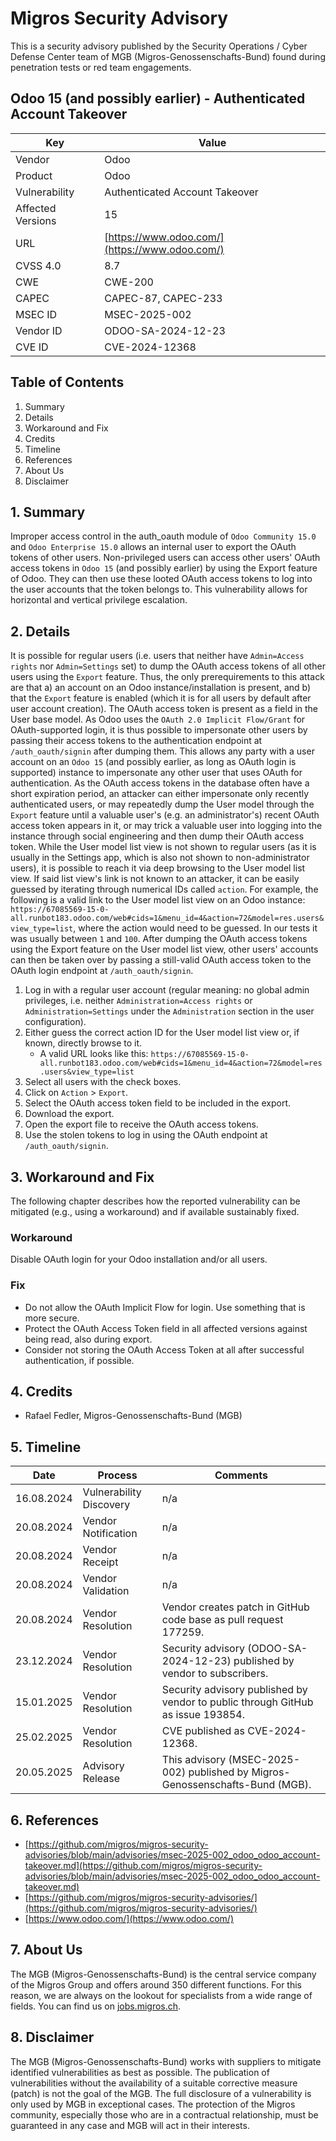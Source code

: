 # Migros Security Advisory
This is a security advisory published by the Security Operations / Cyber Defense Center team of MGB (Migros-Genossenschafts-Bund) found during penetration tests or red team engagements.

## Odoo 15 (and possibly earlier) - Authenticated Account Takeover
| Key | Value |
| --- | --- |
| Vendor | Odoo |
| Product | Odoo |
| Vulnerability | Authenticated Account Takeover |
| Affected Versions | 15 |
| URL | [https://www.odoo.com/](https://www.odoo.com/) |
| CVSS 4.0 | 8.7 |
| CWE | CWE-200 |
| CAPEC | CAPEC-87, CAPEC-233 |
| MSEC ID | MSEC-2025-002 |
| Vendor ID | ODOO-SA-2024-12-23 |
| CVE ID | CVE-2024-12368 |

## Table of Contents
1. Summary
2. Details
3. Workaround and Fix
4. Credits
5. Timeline
6. References
7. About Us
8. Disclaimer

## 1. Summary
Improper access control in the auth_oauth module of `Odoo Community 15.0` and `Odoo Enterprise 15.0` allows an internal user to export the OAuth tokens of other users. Non-privileged users can access other users' OAuth access tokens in `Odoo 15` (and possibly earlier) by using the Export feature of Odoo. They can then use these looted OAuth access tokens to log into the user accounts that the token belongs to.
This vulnerability allows for horizontal and vertical privilege escalation.


## 2. Details
It is possible for regular users (i.e. users that neither have `Admin=Access rights` nor `Admin=Settings` set) to dump the OAuth access tokens of all other users using the `Export` feature. Thus, the only prerequirements to this attack are that a) an account on an Odoo instance/installation is present, and b) that the `Export` feature is enabled (which it is for all users by default after user account creation). The OAuth access token is present as a field in the User base model. As Odoo uses the `OAuth 2.0 Implicit Flow/Grant` for OAuth-supported login, it is thus possible to impersonate other users by passing their access tokens to the authentication endpoint at `/auth_oauth/signin` after dumping them. This allows any party with a user account on an `Odoo 15` (and possibly earlier, as long as OAuth login is supported) instance to impersonate any other user that uses OAuth for authentication. As the OAuth access tokens in the database often have a short expiration period, an attacker can either impersonate only recently authenticated users, or may repeatedly dump the User model through the `Export` feature until a valuable user's (e.g. an administrator's) recent OAuth access token appears in it, or may trick a valuable user into logging into the instance through social engineering and then dump their OAuth access token. While the User model list view is not shown to regular users (as it is usually in the Settings app, which is also not shown to non-administrator users), it is possible to reach it via deep browsing to the User model list view. If said list view's link is not known to an attacker, it can be easily guessed by iterating through numerical IDs called `action`. For example, the following is a valid link to the User model list view on an Odoo instance: `https://67085569-15-0-all.runbot183.odoo.com/web#cids=1&menu_id=4&action=72&model=res.users&view_type=list`, where the action would need to be guessed. In our tests it was usually between `1` and `100`. After dumping the OAuth access tokens using the Export feature on the User model list view, other users' accounts can then be taken over by passing a still-valid OAuth access token to the OAuth login endpoint at `/auth_oauth/signin`.

1. Log in with a regular user account (regular meaning: no global admin privileges, i.e. neither `Administration=Access rights` or `Administration=Settings` under the `Administration` section in the user configuration).
2. Either guess the correct action ID for the User model list view or, if known, directly browse to it.
   * A valid URL looks like this: `https://67085569-15-0-all.runbot183.odoo.com/web#cids=1&menu_id=4&action=72&model=res.users&view_type=list`
3. Select all users with the check boxes.
4. Click on `Action` > `Export`.
5. Select the OAuth access token field to be included in the export.
6. Download the export.
7. Open the export file to receive the OAuth access tokens.
8. Use the stolen tokens to log in using the OAuth endpoint at `/auth_oauth/signin`.


## 3. Workaround and Fix
The following chapter describes how the reported vulnerability can be mitigated (e.g., using a workaround) and if available sustainably fixed.
### Workaround
Disable OAuth login for your Odoo installation and/or all users.


### Fix
- Do not allow the OAuth Implicit Flow for login. Use something that is more secure.
- Protect the OAuth Access Token field in all affected versions against being read, also during export.
- Consider not storing the OAuth Access Token at all after successful authentication, if possible.



## 4. Credits
- Rafael Fedler, Migros-Genossenschafts-Bund (MGB)

## 5. Timeline
| Date | Process | Comments |
| --- | --- | --- |
| 16.08.2024 | Vulnerability Discovery | n/a |
| 20.08.2024 | Vendor Notification | n/a |
| 20.08.2024 | Vendor Receipt | n/a |
| 20.08.2024 | Vendor Validation | n/a |
| 20.08.2024 | Vendor Resolution | Vendor creates patch in GitHub code base as pull request 177259. |
| 23.12.2024 | Vendor Resolution | Security advisory (ODOO-SA-2024-12-23) published by vendor to subscribers. |
| 15.01.2025 | Vendor Resolution | Security advisory published by vendor to public through GitHub as issue 193854. |
| 25.02.2025 | Vendor Resolution | CVE published as CVE-2024-12368. |
| 20.05.2025 | Advisory Release | This advisory (MSEC-2025-002) published by Migros-Genossenschafts-Bund (MGB). |

## 6. References
- [https://github.com/migros/migros-security-advisories/blob/main/advisories/msec-2025-002_odoo_odoo_account-takeover.md](https://github.com/migros/migros-security-advisories/blob/main/advisories/msec-2025-002_odoo_odoo_account-takeover.md)
- [https://github.com/migros/migros-security-advisories/](https://github.com/migros/migros-security-advisories/)
- [https://www.odoo.com/](https://www.odoo.com/)

## 7. About Us
The MGB (Migros-Genossenschafts-Bund) is the central service company of the Migros Group and offers around 350 different functions. For this reason, we are always on the lookout for specialists from a wide range of fields. You can find us on [jobs.migros.ch](https://migros-gruppe.jobs/de/unsere-unternehmen/migros-gruppe/offene-stellen?q=cyber).


## 8. Disclaimer
The MGB (Migros-Genossenschafts-Bund) works with suppliers to mitigate identified vulnerabilities as best as possible. The publication of vulnerabilities without the availability of a suitable corrective measure (patch) is not the goal of the MGB. The full disclosure of a vulnerability is only used by MGB in exceptional cases. The protection of the Migros community, especially those who are in a contractual relationship, must be guaranteed in any case and MGB will act in their interests.


